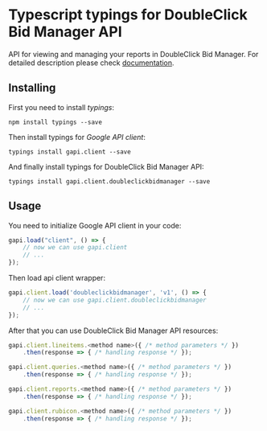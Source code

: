# Typescript typings for DoubleClick Bid Manager API
API for viewing and managing your reports in DoubleClick Bid Manager.
For detailed description please check [documentation](https://developers.google.com/bid-manager/).

## Installing

First you need to install *typings*:
```
npm install typings --save 
```

Then install typings for *Google API client*:
```
typings install gapi.client --save 
```

And finally install typings for DoubleClick Bid Manager API:
```
typings install gapi.client.doubleclickbidmanager --save 
```

## Usage

You need to initialize Google API client in your code:
```typescript
gapi.load("client", () => { 
    // now we can use gapi.client
    // ... 
});
```

Then load api client wrapper:
```typescript
gapi.client.load('doubleclickbidmanager', 'v1', () => {
    // now we can use gapi.client.doubleclickbidmanager
    // ... 
});
```



After that you can use DoubleClick Bid Manager API resources:

```typescript
gapi.client.lineitems.<method name>({ /* method parameters */ })
    .then(response => { /* handling response */ });

gapi.client.queries.<method name>({ /* method parameters */ })
    .then(response => { /* handling response */ });

gapi.client.reports.<method name>({ /* method parameters */ })
    .then(response => { /* handling response */ });

gapi.client.rubicon.<method name>({ /* method parameters */ })
    .then(response => { /* handling response */ });
```